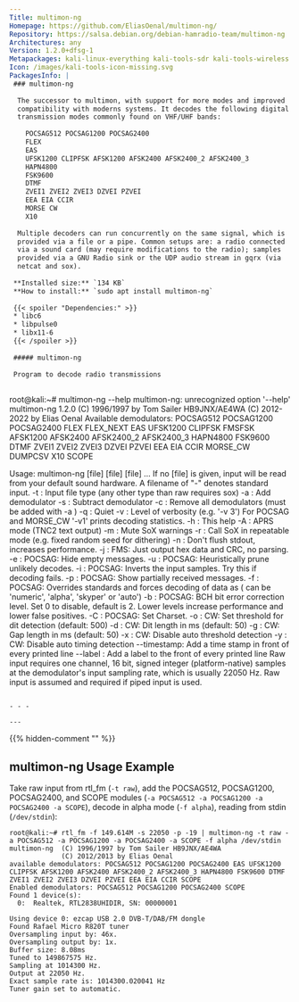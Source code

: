 ```yaml
---
Title: multimon-ng
Homepage: https://github.com/EliasOenal/multimon-ng/
Repository: https://salsa.debian.org/debian-hamradio-team/multimon-ng
Architectures: any
Version: 1.2.0+dfsg-1
Metapackages: kali-linux-everything kali-tools-sdr kali-tools-wireless 
Icon: /images/kali-tools-icon-missing.svg
PackagesInfo: |
 ### multimon-ng
 
  The successor to multimon, with support for more modes and improved
  compatibility with moderns systems. It decodes the following digital
  transmission modes commonly found on VHF/UHF bands:
   
    POCSAG512 POCSAG1200 POCSAG2400
    FLEX
    EAS
    UFSK1200 CLIPFSK AFSK1200 AFSK2400 AFSK2400_2 AFSK2400_3
    HAPN4800
    FSK9600
    DTMF
    ZVEI1 ZVEI2 ZVEI3 DZVEI PZVEI
    EEA EIA CCIR
    MORSE CW
    X10
   
  Multiple decoders can run concurrently on the same signal, which is
  provided via a file or a pipe. Common setups are: a radio connected
  via a sound card (may require modifications to the radio); samples
  provided via a GNU Radio sink or the UDP audio stream in gqrx (via
  netcat and sox).
 
 **Installed size:** `134 KB`  
 **How to install:** `sudo apt install multimon-ng`  
 
 {{< spoiler "Dependencies:" >}}
 * libc6 
 * libpulse0 
 * libx11-6
 {{< /spoiler >}}
 
 ##### multimon-ng
 
 Program to decode radio transmissions
 
 ```
 root@kali:~# multimon-ng --help
 multimon-ng: unrecognized option '--help'
 multimon-ng 1.2.0
   (C) 1996/1997 by Tom Sailer HB9JNX/AE4WA
   (C) 2012-2022 by Elias Oenal
 Available demodulators: POCSAG512 POCSAG1200 POCSAG2400 FLEX FLEX_NEXT EAS UFSK1200 CLIPFSK FMSFSK AFSK1200 AFSK2400 AFSK2400_2 AFSK2400_3 HAPN4800 FSK9600 DTMF ZVEI1 ZVEI2 ZVEI3 DZVEI PZVEI EEA EIA CCIR MORSE_CW DUMPCSV X10 SCOPE
 
 Usage: multimon-ng [file] [file] [file] ...
   If no [file] is given, input will be read from your default sound
   hardware. A filename of "-" denotes standard input.
   -t <type>  : Input file type (any other type than raw requires sox)
   -a <demod> : Add demodulator
   -s <demod> : Subtract demodulator
   -c         : Remove all demodulators (must be added with -a <demod>)
   -q         : Quiet
   -v <level> : Level of verbosity (e.g. '-v 3')
                For POCSAG and MORSE_CW '-v1' prints decoding statistics.
   -h         : This help
   -A         : APRS mode (TNC2 text output)
   -m         : Mute SoX warnings
   -r         : Call SoX in repeatable mode (e.g. fixed random seed for dithering)
   -n         : Don't flush stdout, increases performance.
   -j         : FMS: Just output hex data and CRC, no parsing.
   -e         : POCSAG: Hide empty messages.
   -u         : POCSAG: Heuristically prune unlikely decodes.
   -i         : POCSAG: Inverts the input samples. Try this if decoding fails.
   -p         : POCSAG: Show partially received messages.
   -f <mode>  : POCSAG: Overrides standards and forces decoding of data as <mode>
                        (<mode> can be 'numeric', 'alpha', 'skyper' or 'auto')
   -b <level> : POCSAG: BCH bit error correction level. Set 0 to disable, default is 2.
                        Lower levels increase performance and lower false positives.
   -C <cs>    : POCSAG: Set Charset.
   -o         : CW: Set threshold for dit detection (default: 500)
   -d         : CW: Dit length in ms (default: 50)
   -g         : CW: Gap length in ms (default: 50)
   -x         : CW: Disable auto threshold detection
   -y         : CW: Disable auto timing detection
   --timestamp: Add a time stamp in front of every printed line
   --label    : Add a label to the front of every printed line
    Raw input requires one channel, 16 bit, signed integer (platform-native)
    samples at the demodulator's input sampling rate, which is
    usually 22050 Hz. Raw input is assumed and required if piped input is used.
 ```
 
 - - -
 
---
```

{{% hidden-comment "<!--Do not edit anything above this line-->" %}}


## multimon-ng Usage Example

Take raw input from rtl_fm (`-t raw`), add the POCSAG512, POCSAG1200, POCSAG2400, and SCOPE modules (`-a POCSAG512 -a POCSAG1200 -a POCSAG2400 -a SCOPE`), decode in alpha mode (`-f alpha`), reading from stdin (`/dev/stdin`):

```
root@kali:~# rtl_fm -f 149.614M -s 22050 -p -19 | multimon-ng -t raw -a POCSAG512 -a POCSAG1200 -a POCSAG2400 -a SCOPE -f alpha /dev/stdin
multimon-ng  (C) 1996/1997 by Tom Sailer HB9JNX/AE4WA
             (C) 2012/2013 by Elias Oenal
available demodulators: POCSAG512 POCSAG1200 POCSAG2400 EAS UFSK1200 CLIPFSK AFSK1200 AFSK2400 AFSK2400_2 AFSK2400_3 HAPN4800 FSK9600 DTMF ZVEI1 ZVEI2 ZVEI3 DZVEI PZVEI EEA EIA CCIR SCOPE
Enabled demodulators: POCSAG512 POCSAG1200 POCSAG2400 SCOPE
Found 1 device(s):
  0:  Realtek, RTL2838UHIDIR, SN: 00000001

Using device 0: ezcap USB 2.0 DVB-T/DAB/FM dongle
Found Rafael Micro R820T tuner
Oversampling input by: 46x.
Oversampling output by: 1x.
Buffer size: 8.08ms
Tuned to 149867575 Hz.
Sampling at 1014300 Hz.
Output at 22050 Hz.
Exact sample rate is: 1014300.020041 Hz
Tuner gain set to automatic.
```
